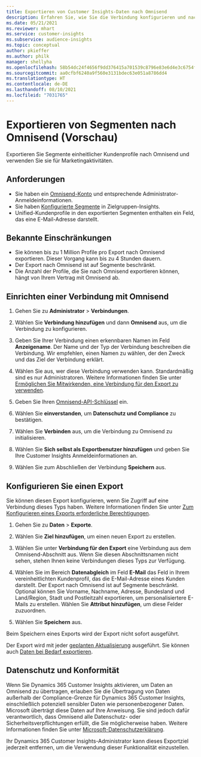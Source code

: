 ```yaml
---
title: Exportieren von Customer Insights-Daten nach Omnisend
description: Erfahren Sie, wie Sie die Verbindung konfigurieren und nach Omnisend exportieren.
ms.date: 05/21/2021
ms.reviewer: mhart
ms.service: customer-insights
ms.subservice: audience-insights
ms.topic: conceptual
author: pkieffer
ms.author: philk
manager: shellyha
ms.openlocfilehash: 58b54dc24f4656f9dd376415a701539c8796e83e6d4e3c6754f5627ce77c5685
ms.sourcegitcommit: aa0cfbf6240a9f560e3131bdec63e051a8786dd4
ms.translationtype: HT
ms.contentlocale: de-DE
ms.lasthandoff: 08/10/2021
ms.locfileid: "7031765"
---
```

# <a name="export-segments-to-omnisend-preview"></a>Exportieren von Segmenten nach Omnisend (Vorschau)

Exportieren Sie Segmente einheitlicher Kundenprofile nach Omnisend und verwenden Sie sie für Marketingaktivitäten.

## <a name="prerequisites"></a>Anforderungen

-   Sie haben ein [Omnisend-Konto](https://www.omnisend.com/) und entsprechende Administrator-Anmeldeinformationen.
-   Sie haben [Konfigurierte Segmente](segments.md) in Zielgruppen-Insights.
-   Unified-Kundenprofile in den exportierten Segmenten enthalten ein Feld, das eine E-Mail-Adresse darstellt.

## <a name="known-limitations"></a>Bekannte Einschränkungen

- Sie können bis zu 1 Million Profile pro Export nach Omnisend exportieren. Dieser Vorgang kann bis zu 4 Stunden dauern.
- Der Export nach Omnisend ist auf Segmente beschränkt.
- Die Anzahl der Profile, die Sie nach Omnisend exportieren können, hängt von Ihrem Vertrag mit Omnisend ab.

## <a name="set-up-connection-to-omnisend"></a>Einrichten einer Verbindung mit Omnisend

1. Gehen Sie zu **Administrator** > **Verbindungen**.

1. Wählen Sie **Verbindung hinzufügen** und dann **Omnisend** aus, um die Verbindung zu konfigurieren.

1. Geben Sie Ihrer Verbindung einen erkennbaren Namen im Feld **Anzeigename**. Der Name und der Typ der Verbindung beschreiben die Verbindung. Wir empfehlen, einen Namen zu wählen, der den Zweck und das Ziel der Verbindung erklärt.

1. Wählen Sie aus, wer diese Verbindung verwenden kann. Standardmäßig sind es nur Administratoren. Weitere Informationen finden Sie unter [Ermöglichen Sie Mitwirkenden, eine Verbindung für den Export zu verwenden](connections.md#allow-contributors-to-use-a-connection-for-exports).

1. Geben Sie Ihren [Omnisend-API-Schlüssel](https://support.omnisend.com/en/articles/1061890-generating-api-key) ein.

1. Wählen Sie **einverstanden**, um **Datenschutz und Compliance** zu bestätigen.

1. Wählen Sie **Verbinden** aus, um die Verbindung zu Omnisend zu initialisieren.

1. Wählen Sie **Sich selbst als Exportbenutzer hinzufügen** und geben Sie Ihre Customer Insights Anmeldeinformationen an.

1. Wählen Sie zum Abschließen der Verbindung **Speichern** aus.

## <a name="configure-an-export"></a>Konfigurieren Sie einen Export

Sie können diesen Export konfigurieren, wenn Sie Zugriff auf eine Verbindung dieses Typs haben. Weitere Informationen finden Sie unter [Zum Konfigurieren eines Exports erforderliche Berechtigungen](export-destinations.md#set-up-a-new-export).

1. Gehen Sie zu **Daten** > **Exporte**.

1. Wählen Sie **Ziel hinzufügen**, um einen neuen Export zu erstellen.

1. Wählen Sie unter **Verbindung für den Export** eine Verbindung aus dem Omnisend-Abschnitt aus. Wenn Sie diesen Abschnittsnamen nicht sehen, stehen Ihnen keine Verbindungen dieses Typs zur Verfügung.

1. Wählen Sie im Bereich **Datenabgleich** im Feld **E-Mail** das Feld in Ihrem vereinheitlichten Kundenprofil, das die E-Mail-Adresse eines Kunden darstellt. Der Export nach Omnisend ist auf Segmente beschränkt. Optional können Sie Vorname, Nachname, Adresse, Bundesland und Land/Region, Stadt und Postleitzahl exportieren, um personalisiertere E-Mails zu erstellen. Wählen Sie **Attribut hinzufügen**, um diese Felder zuzuordnen.

1. Wählen Sie **Speichern** aus.

Beim Speichern eines Exports wird der Export nicht sofort ausgeführt.

Der Export wird mit jeder [geplanten Aktualisierung](system.md#schedule-tab) ausgeführt. Sie können auch [Daten bei Bedarf exportieren](export-destinations.md#run-exports-on-demand). 


## <a name="data-privacy-and-compliance"></a>Datenschutz und Konformität

Wenn Sie Dynamics 365 Customer Insights aktivieren, um Daten an Omnisend zu übertragen, erlauben Sie die Übertragung von Daten außerhalb der Compliance-Grenze für Dynamics 365 Customer Insights, einschließlich potenziell sensibler Daten wie personenbezogener Daten. Microsoft überträgt diese Daten auf Ihre Anweisung. Sie sind jedoch dafür verantwortlich, dass Omnisend alle Datenschutz- oder Sicherheitsverpflichtungen erfüllt, die Sie möglicherweise haben. Weitere Informationen finden Sie unter [Microsoft-Datenschutzerklärung](https://go.microsoft.com/fwlink/?linkid=396732).

Ihr Dynamics 365 Customer Insights-Administrator kann dieses Exportziel jederzeit entfernen, um die Verwendung dieser Funktionalität einzustellen.
